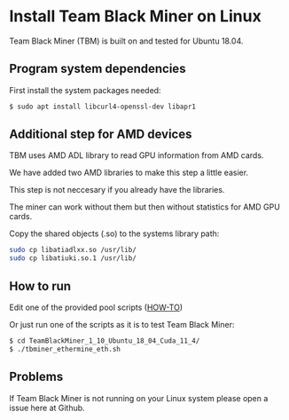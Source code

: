 # Install Team Black Miner on Linux

Team Black Miner (TBM) is built on and tested for Ubuntu 18.04.

## Program system dependencies
First install the system packages needed:
```bash
$ sudo apt install libcurl4-openssl-dev libapr1
```

## Additional step for AMD devices
TBM uses AMD ADL library to read GPU information from AMD cards.

We have added two AMD libraries to make this step a little easier.

This step is not neccesary if you already have the libraries.

The miner can work without them but then without statistics for AMD GPU cards.

Copy the shared objects (.so) to the systems library path:
```bash
sudo cp libatiadlxx.so /usr/lib/
sudo cp libatiuki.so.1 /usr/lib/
```

## How to run

Edit one of the provided pool scripts ([HOW-TO](https://github.com/sp-hash/TeamBlackMiner/blob/main/HOW-TO.md)) 

Or just run one of the scripts as it is to test Team Black Miner:
```bash
$ cd TeamBlackMiner_1_10_Ubuntu_18_04_Cuda_11_4/
$ ./tbminer_ethermine_eth.sh
```

## Problems
If Team Black Miner is not running on your Linux system please open a issue here at Github.

